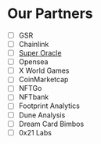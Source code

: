 # Our Partners

* [ ] GSR&#x20;
* [ ] Chainlink
* [ ] [Super Oracle ](https://twitter.com/SupraOracles/status/1513597437025292288)
* [ ] Opensea
* [ ] X World Games&#x20;
* [ ] CoinMarketcap&#x20;
* [ ] NFTGo
* [ ] NFTbank&#x20;
* [ ] Footprint Analytics
* [ ] Dune Analysis&#x20;
* [ ] Dream Card Bimbos&#x20;
* [ ] 0x21 Labs
